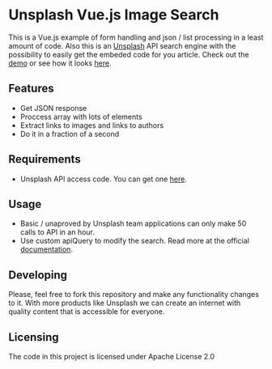 # Unsplash Vue.js Image Search

This is a Vue.js example of form handling and json / list processing in a least amount of code. Also this is an [Unsplash](https://unsplash.com/) API search engine with the possibility to easily get the embeded code for you article. Check out the [demo](https://unsplash.sutlxwhx.pw/index.html) or see how it looks [here](https://raw.githubusercontent.com/sutlxwhx/Unsplash-Vue.js-Image-Search/master/demo.png).

## Features

* Get JSON response
* Proccess array with lots of elements
* Extract links to images and links to authors
* Do it in a fraction of a second

## Requirements

* Unsplash API access code. You can get one [here](https://unsplash.com/developers).

## Usage

* Basic / unaproved by Unsplash team applications can only make 50 calls to API in an hour.
* Use custom apiQuery to modify the search. Read more at the official [documentation](https://unsplash.com/documentation).

## Developing
Please, feel free to fork this repository and make any functionality changes to it. With more products like Unsplash we can create an internet with quality content that is accessible for everyone.

## Licensing

The code in this project is licensed under Apache License 2.0
